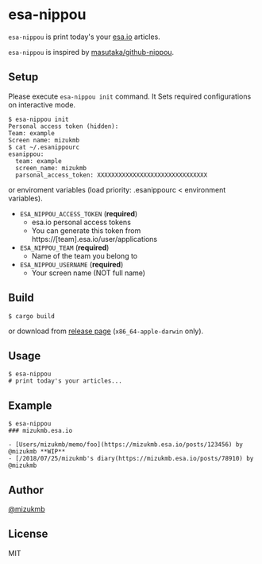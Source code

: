 # esa-nippou

`esa-nippou` is print today's your [esa.io](https://esa.io) articles.

`esa-nippou` is inspired by [masutaka/github-nippou](https://github.com/masutaka/github-nippou).

## Setup

Please execute `esa-nippou init` command. It Sets required configurations on interactive mode.

```console
$ esa-nippou init
Personal access token (hidden):
Team: example
Screen name: mizukmb
$ cat ~/.esanippourc
esanippou:
  team: example
  screen_name: mizukmb
  parsonal_access_token: XXXXXXXXXXXXXXXXXXXXXXXXXXXXXXX
```

or enviroment variables (load priority: .esanippourc < environment variables).

- `ESA_NIPPOU_ACCESS_TOKEN` (**required**)
  - esa.io personal access tokens
  - You can generate this token from https://[team].esa.io/user/applications
- `ESA_NIPPOU_TEAM` (**required**)
  - Name of the team you belong to
- `ESA_NIPPOU_USERNAME` (**required**)
  - Your screen name (NOT full name)

## Build

```console
$ cargo build
```

or download from [release page](https://github.com/mizukmb/esa-nippou/releases) (`x86_64-apple-darwin` only).

## Usage

```console
$ esa-nippou
# print today's your articles...
```

## Example

```console
$ esa-nippou
### mizukmb.esa.io

- [Users/mizukmb/memo/foo](https://mizukmb.esa.io/posts/123456) by @mizukmb **WIP**
- [/2018/07/25/mizukmb's diary(https://mizukmb.esa.io/posts/78910) by @mizukmb
```

## Author

[@mizukmb](https://twitter.com/mizukmb)

## License

MIT

